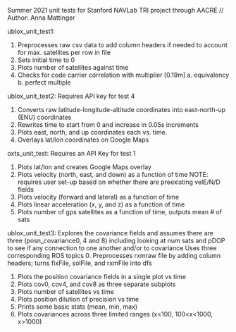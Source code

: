 Summer 2021 unit tests for Stanford NAVLab TRI project through AACRE //
Author: Anna Mattinger

ublox_unit_test1:
1. Preprocesses raw csv data to add column headers if needed to account for max. satellites per row in file
2. Sets initial time to 0
3. Plots number of satellites against time
4. Checks for code carrier correlation with multiplier [0.19m]
  a. equivalency
  b. perfect multiple
  
ublox_unit_test2:
Requires API key for test 4
1. Converts raw latitude-longitude-altitude coordinates into east-north-up (ENU) coordinates
2. Rewrites time to start from 0 and increase in 0.05s increments
3. Plots east, north, and up coordinates each vs. time.
4. Overlays lat/lon coordinates on Google Maps

oxts_unit_test:
Requires an API Key for test 1
1. Plots lat/lon and creates Google Maps overlay
2. Plots velocity (north, east, and down) as a function of time 
  NOTE: requires user set-up based on whether there are preexisting velE/N/D fields
3. Plots velocity (forward and lateral) as a function of time
4. Plots linear acceleration (x, y, and z) as a function of time
5. Plots number of gps satellites as a function of time, outputs mean # of sats

ublox_unit_test3:
Explores the covariance fields and assumes there are three (posn_covariance0, 4 and 8) including looking at 
num sats and pDOP to see if any connection to one another and/or to covariance
Uses three corresponding ROS topics
0. Preprocesses rxmraw file by adding column headers; turns fixFile, solFile, and rxmFile into dfs
1. Plots the position covariance fields in a single plot vs time
2. Plots cov0, cov4, and cov8 as three separate subplots
3. Plots number of satellites vs time 
4. Plots position dilution of precision vs time
5. Prints some basic stats (mean, min, max)
6. Plots covariances across three limited ranges (x<100, 100<x<1000, x>1000)
